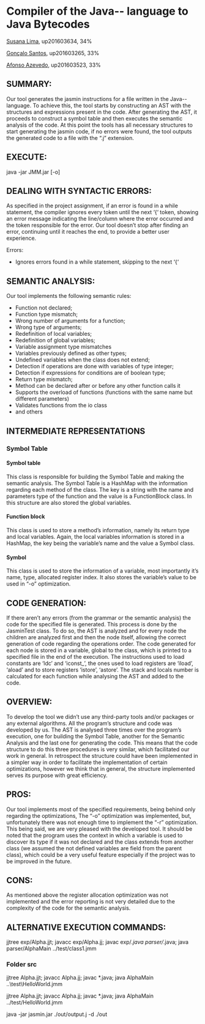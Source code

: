 # Compiler of the Java-- language to Java Bytecodes

[Susana Lima](https://github.com/susanalima), up201603634, 34%

[Gonçalo Santos](https://github.com/gregueiras), up201603265,  33%

[Afonso Azevedo](https://github.com/4-Z3r0), up201603523,  33%


## SUMMARY:
Our tool generates the jasmin instructions for a file written in the Java-- language. To achieve this, the tool starts by constructing an AST with the structures and expressions present in the code. After generating the AST, it proceeds to construct a symbol table and then executes the semantic analysis of the code. At this point the tools has all necessary structures to start generating the jasmin code, if no errors were found, the tool outputs the generated code to a file with the “.j” extension.

## EXECUTE: 
java -jar JMM.jar [-o] <fileName>

## DEALING WITH SYNTACTIC ERRORS: 

As specified in the project assignment, if an error is found in a while statement, the compiler ignores every token until the next ‘{‘ token, showing an error message indicating the line/column where the error occurred and the token responsible for the error. Our tool doesn’t stop after finding an error, continuing until it reaches the end, to provide a better user experience.

Errors:
 - Ignores errors found in a while statement, skipping to the next ‘{‘

## SEMANTIC ANALYSIS:

Our tool implements the following semantic rules:

- Function not declared;
- Function type mismatch;
- Wrong number of arguments for a function;
- Wrong type of arguments;
- Redefinition of local variables;
- Redefinition of global variables;
- Variable assignment type mismatches
- Variables previously defined as other types;
- Undefined variables when the class does not extend;
- Detection if operations are done with variables of type integer;
- Detection if expressions for conditions are of boolean type;
- Return type mismatch;
- Method can be declared after or before any other function calls it
- Supports the overload of functions (functions with the same name but different parameters)
- Validates functions from the io class
- and others


## INTERMEDIATE REPRESENTATIONS 

### Symbol Table

#### Symbol table

This class is responsible for building the Symbol Table and making the semantic analysis. The Symbol Table is a HashMap with the information regarding each method of the class. The key is a string with the name and parameters type of the function and the value is a FunctionBlock class. In this structure are also stored the global variables.

#### Function block

This class is used to store a method’s information, namely its return type and local variables. Again, the local variables information is stored in a HashMap, the key being the variable’s name and the value a Symbol class.

#### Symbol

This class is used to store the information of a variable, most importantly it’s name, type, allocated register index. It also stores the variable’s value to be used in “-o” optimization.


## CODE GENERATION:

If there aren’t any errors (from the grammar or the semantic analysis) the code for the specified file is generated. This process is done by the JasminTest class. To do so, the AST is analyzed and for every node the children are analyzed first and then the node itself, allowing the correct generation of code regarding the operations order. The code generated for each node is stored in a variable, global to the class, which is printed to a specified file in the end of the execution. The instructions used to load constants are ‘ldc’ and ‘iconst_’, the ones used to load registers are ‘iload’, ‘aload’ and to store registers ‘istore’, ‘astore’. The stack and locals number is calculated for each function while analysing the AST and added to the code.


## OVERVIEW: 

To develop the tool we didn’t use any third-party tools and/or packages or any external algorithms. All the program’s structure and code was developed by us. The AST is analysed three times over the program’s execution, one for building the Symbol Table, another for the Semantic Analysis and the last one for generating the code. This means that the code structure to do this three procedures is very similar, which facilitated our work in general. In retrospect the structure could have been implemented in a simpler way in order to facilitate the implementation of certain optimizations, however we think that in general, the structure implemented serves its purpose with great efficiency.


## PROS: 

Our tool implements most of the specified requirements, being behind only regarding the optimizations, The “-o” optimization was implemented, but, unfortunately there was not enough time to implement the “-r” optimization. This being said, we are very pleased with the developed tool. It should be noted that the program uses the context in which a variable is used to discover its type if it was not declared and the class extends from another class (we assumed the not defined variables are field from the parent class), which could be a very useful feature especially if the project was to be improved in the future.

 
## CONS: 

As mentioned above the register allocation optimization was not implemented and the error reporting is not very detailed due to the complexity of the code for the semantic analysis.

## ALTERNATIVE EXECUTION COMMANDS:

jjtree exp/Alpha.jjt; javacc exp/Alpha.jj; javac exp/_.java parser/_.java; java parser/AlphaMain ../test/class1.jmm

### Folder src
jjtree Alpha.jjt; javacc Alpha.jj; javac \*.java; java AlphaMain ..\test\HelloWorld.jmm

jjtree Alpha.jjt; javacc Alpha.jj; javac \*.java; java AlphaMain ../test/HelloWorld.jmm

java -jar jasmin.jar ./out/output.j -d ./out

